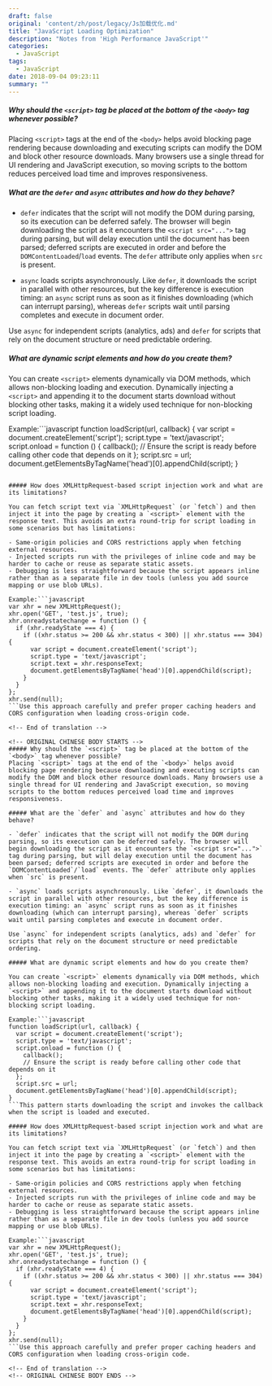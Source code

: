 ```yaml
---
draft: false
original: 'content/zh/post/legacy/Js加载优化.md'
title: "JavaScript Loading Optimization"
description: "Notes from 'High Performance JavaScript'"
categories:
  - JavaScript
tags:
  - JavaScript
date: 2018-09-04 09:23:11
summary: ""
---
```


##### Why should the `<script>` tag be placed at the bottom of the `<body>` tag whenever possible?
Placing `<script>` tags at the end of the `<body>` helps avoid blocking page rendering because downloading and executing scripts can modify the DOM and block other resource downloads. Many browsers use a single thread for UI rendering and JavaScript execution, so moving scripts to the bottom reduces perceived load time and improves responsiveness.

##### What are the `defer` and `async` attributes and how do they behave?

- `defer` indicates that the script will not modify the DOM during parsing, so its execution can be deferred safely. The browser will begin downloading the script as it encounters the `<script src="...">` tag during parsing, but will delay execution until the document has been parsed; deferred scripts are executed in order and before the `DOMContentLoaded`/`load` events. The `defer` attribute only applies when `src` is present.

- `async` loads scripts asynchronously. Like `defer`, it downloads the script in parallel with other resources, but the key difference is execution timing: an `async` script runs as soon as it finishes downloading (which can interrupt parsing), whereas `defer` scripts wait until parsing completes and execute in document order.

Use `async` for independent scripts (analytics, ads) and `defer` for scripts that rely on the document structure or need predictable ordering.

##### What are dynamic script elements and how do you create them?

You can create `<script>` elements dynamically via DOM methods, which allows non-blocking loading and execution. Dynamically injecting a `<script>` and appending it to the document starts download without blocking other tasks, making it a widely used technique for non-blocking script loading.

Example:```javascript
function loadScript(url, callback) {
  var script = document.createElement('script');
  script.type = 'text/javascript';
  script.onload = function () {
    callback();
    // Ensure the script is ready before calling other code that depends on it
  };
  script.src = url;
  document.getElementsByTagName('head')[0].appendChild(script);
}
```This pattern starts downloading the script and invokes the callback when the script is loaded and executed.

##### How does XMLHttpRequest-based script injection work and what are its limitations?

You can fetch script text via `XMLHttpRequest` (or `fetch`) and then inject it into the page by creating a `<script>` element with the response text. This avoids an extra round-trip for script loading in some scenarios but has limitations:

- Same-origin policies and CORS restrictions apply when fetching external resources.
- Injected scripts run with the privileges of inline code and may be harder to cache or reuse as separate static assets.
- Debugging is less straightforward because the script appears inline rather than as a separate file in dev tools (unless you add source mapping or use blob URLs).

Example:```javascript
var xhr = new XMLHttpRequest();
xhr.open('GET', 'test.js', true);
xhr.onreadystatechange = function () {
  if (xhr.readyState === 4) {
    if ((xhr.status >= 200 && xhr.status < 300) || xhr.status === 304) {
      var script = document.createElement('script');
      script.type = 'text/javascript';
      script.text = xhr.responseText;
      document.getElementsByTagName('head')[0].appendChild(script);
    }
  }
};
xhr.send(null);
```Use this approach carefully and prefer proper caching headers and CORS configuration when loading cross-origin code.

<!-- End of translation -->

<!-- ORIGINAL CHINESE BODY STARTS -->
##### Why should the `<script>` tag be placed at the bottom of the `<body>` tag whenever possible?
Placing `<script>` tags at the end of the `<body>` helps avoid blocking page rendering because downloading and executing scripts can modify the DOM and block other resource downloads. Many browsers use a single thread for UI rendering and JavaScript execution, so moving scripts to the bottom reduces perceived load time and improves responsiveness.

##### What are the `defer` and `async` attributes and how do they behave?

- `defer` indicates that the script will not modify the DOM during parsing, so its execution can be deferred safely. The browser will begin downloading the script as it encounters the `<script src="...">` tag during parsing, but will delay execution until the document has been parsed; deferred scripts are executed in order and before the `DOMContentLoaded`/`load` events. The `defer` attribute only applies when `src` is present.

- `async` loads scripts asynchronously. Like `defer`, it downloads the script in parallel with other resources, but the key difference is execution timing: an `async` script runs as soon as it finishes downloading (which can interrupt parsing), whereas `defer` scripts wait until parsing completes and execute in document order.

Use `async` for independent scripts (analytics, ads) and `defer` for scripts that rely on the document structure or need predictable ordering.

##### What are dynamic script elements and how do you create them?

You can create `<script>` elements dynamically via DOM methods, which allows non-blocking loading and execution. Dynamically injecting a `<script>` and appending it to the document starts download without blocking other tasks, making it a widely used technique for non-blocking script loading.

Example:```javascript
function loadScript(url, callback) {
  var script = document.createElement('script');
  script.type = 'text/javascript';
  script.onload = function () {
    callback();
    // Ensure the script is ready before calling other code that depends on it
  };
  script.src = url;
  document.getElementsByTagName('head')[0].appendChild(script);
}
```This pattern starts downloading the script and invokes the callback when the script is loaded and executed.

##### How does XMLHttpRequest-based script injection work and what are its limitations?

You can fetch script text via `XMLHttpRequest` (or `fetch`) and then inject it into the page by creating a `<script>` element with the response text. This avoids an extra round-trip for script loading in some scenarios but has limitations:

- Same-origin policies and CORS restrictions apply when fetching external resources.
- Injected scripts run with the privileges of inline code and may be harder to cache or reuse as separate static assets.
- Debugging is less straightforward because the script appears inline rather than as a separate file in dev tools (unless you add source mapping or use blob URLs).

Example:```javascript
var xhr = new XMLHttpRequest();
xhr.open('GET', 'test.js', true);
xhr.onreadystatechange = function () {
  if (xhr.readyState === 4) {
    if ((xhr.status >= 200 && xhr.status < 300) || xhr.status === 304) {
      var script = document.createElement('script');
      script.type = 'text/javascript';
      script.text = xhr.responseText;
      document.getElementsByTagName('head')[0].appendChild(script);
    }
  }
};
xhr.send(null);
```Use this approach carefully and prefer proper caching headers and CORS configuration when loading cross-origin code.

<!-- End of translation -->
<!-- ORIGINAL CHINESE BODY ENDS -->

